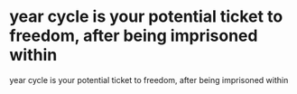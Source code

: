 # year cycle is your potential ticket to freedom, after being imprisoned within

year cycle is your potential ticket to freedom, after being imprisoned within